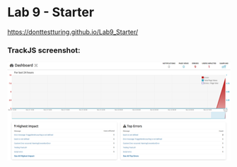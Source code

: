 # Lab 9 - Starter    

https://donttestturing.github.io/Lab9_Starter/    

### TrackJS screenshot:    
![JSTrack Reporting Screenshot](screenshots/TrackJS%20reporting.png)
